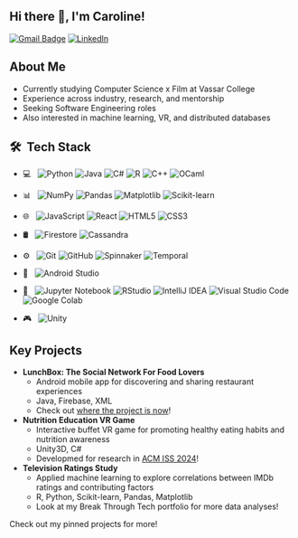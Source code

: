 ## Hi there 👋, I'm Caroline!

[![Gmail Badge](https://img.shields.io/badge/-caklein@vassar.edu-c14438?style=flat-square&logo=Gmail&logoColor=white&link=mailto:caklein@vassar.edu)](mailto:caklein@vassar.edu)
[![LinkedIn](https://img.shields.io/badge/-caroline--a--klein-blue?style=plastic&logo=linkedin&logoColor=white)](https://www.linkedin.com/in/caroline-a-klein/)

## About Me 

- Currently studying Computer Science x Film at Vassar College
- Experience across industry, research, and mentorship
- Seeking Software Engineering roles
- Also interested in machine learning, VR, and distributed databases


## 🛠 &nbsp;Tech Stack

- 💻 &nbsp;  ![Python](https://img.shields.io/badge/-Python-333333?style=flat&logo=python)  ![Java](https://img.shields.io/badge/-Java-333333?style=flat&logo=java)  ![C#](https://img.shields.io/badge/-C%23-333333?style=flat&logo=c-sharp)  ![R](https://img.shields.io/badge/-R-333333?style=flat&logo=r)  ![C++](https://img.shields.io/badge/-C++-333333?style=flat&logo=c%2b%2b)  ![OCaml](https://img.shields.io/badge/-OCaml-333333?style=flat)

- 📊 &nbsp;  ![NumPy](https://img.shields.io/badge/-NumPy-333333?style=flat&logo=numpy)  ![Pandas](https://img.shields.io/badge/-Pandas-333333?style=flat&logo=pandas)  ![Matplotlib](https://img.shields.io/badge/-Matplotlib-333333?style=flat)  ![Scikit-learn](https://img.shields.io/badge/-Scikit--learn-333333?style=flat&logo=scikit-learn)

- 🌐 &nbsp;  ![JavaScript](https://img.shields.io/badge/-JavaScript-333333?style=flat&logo=javascript)  ![React](https://img.shields.io/badge/-React-333333?style=flat&logo=react)  ![HTML5](https://img.shields.io/badge/-HTML5-333333?style=flat&logo=html5)  ![CSS3](https://img.shields.io/badge/-CSS3-333333?style=flat&logo=css3)  

- 🛢 &nbsp;  ![Firestore](https://img.shields.io/badge/-Firestore-333333?style=flat&logo=firebase)  ![Cassandra](https://img.shields.io/badge/-Cassandra-333333?style=flat&logo=apache-cassandra)

- ⚙️ &nbsp;  ![Git](https://img.shields.io/badge/-Git-333333?style=flat&logo=git)  ![GitHub](https://img.shields.io/badge/-GitHub-333333?style=flat&logo=github)  ![Spinnaker](https://img.shields.io/badge/-Spinnaker-333333?style=flat)  ![Temporal](https://img.shields.io/badge/-Temporal-333333?style=flat)

- 📱 &nbsp;  ![Android Studio](https://img.shields.io/badge/-Android%20Studio-333333?style=flat&logo=android-studio)

- 🔧 &nbsp;    ![Jupyter Notebook](https://img.shields.io/badge/-Jupyter%20Notebook-333333?style=flat&logo=jupyter)  ![RStudio](https://img.shields.io/badge/-RStudio-333333?style=flat&logo=rstudio)  ![IntelliJ IDEA](https://img.shields.io/badge/-IntelliJ%20IDEA-333333?style=flat&logo=intellij-idea)  ![Visual Studio Code](https://img.shields.io/badge/-VS%20Code-333333?style=flat&logo=visual-studio-code)  ![Google Colab](https://img.shields.io/badge/-Google%20Colab-333333?style=flat&logo=googlecolab)

- 🎮 &nbsp;  ![Unity](https://img.shields.io/badge/-Unity-333333?style=flat&logo=unity)

## Key Projects

- **LunchBox: The Social Network For Food Lovers**
  - Android mobile app for discovering and sharing restaurant experiences
  - Java, Firebase, XML
  - Check out [where the project is now](https://www.thelunchboxapp.com)!
- **Nutrition Education VR Game**
  - Interactive buffet VR game for promoting healthy eating habits and nutrition awareness
  - Unity3D, C#
  - Developmed for research in [ACM ISS 2024](https://dl.acm.org/doi/10.1145/3696762.3698057)!
- **Television Ratings Study**
  - Applied machine learning to explore correlations between IMDb ratings and contributing factors
  - R, Python, Scikit-learn, Pandas, Matplotlib
  - Look at my Break Through Tech portfolio for more data analyses!

Check out my pinned projects for more!

<!--
**CaroAK/CaroAK** is a ✨ _special_ ✨ repository because its `README.md` (this file) appears on your GitHub profile.

Here are some ideas to get you started:

- 🔭 I’m currently working on ...
- 🌱 I’m currently learning ...
- 👯 I’m looking to collaborate on ...
- 🤔 I’m looking for help with ...
- 💬 Ask me about ...
- 📫 How to reach me: ...
- 😄 Pronouns: ...
- ⚡ Fun fact: ...
-->
